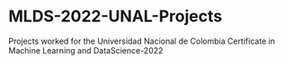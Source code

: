# MLDS-2022-UNAL-Projects
Projects worked for the Universidad Nacional de Colombia Certificate in Machine Learning and DataScience-2022
